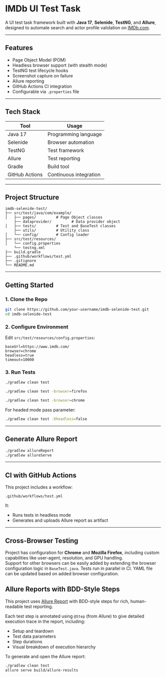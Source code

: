 # IMDb UI Test Task

A UI test task framework built with **Java 17**, **Selenide**, **TestNG**, and **Allure**, designed to automate search and actor profile validation on [IMDb.com](https://www.imdb.com).

---

## Features

-  Page Object Model (POM)
-  Headless browser support (with stealth mode)
-  TestNG test lifecycle hooks
-  Screenshot capture on failure
-  Allure reporting
-  GitHub Actions CI integration
-  Configurable via `.properties` file

---

##  Tech Stack

| Tool         | Usage                          |
|--------------|--------------------------------|
| Java 17      | Programming language            |
| Selenide     | Browser automation |
| TestNG       | Test framework                  |
| Allure       | Test reporting                  |
| Gradle       | Build tool                      |
| GitHub Actions | Continuous integration       |

---

##  Project Structure

```
imdb-selenide-test/
├── src/test/java/com/example/
│   ├── pages/         # Page Object classes
    ├── dataprovider/         # Data provider object
│   ├── tests/         # Test and BaseTest classes
    ├── utils/         # Utility class
│   └── config/        # Config loader
├── src/test/resources/
│   └── config.properties
    └── testng.xml
├── build.gradle
├── .github/workflows/test.yml
├── .gitignore
└── README.md
```

---

## Getting Started

### 1. Clone the Repo

```bash
git clone https://github.com/your-username/imdb-selenide-test.git
cd imdb-selenide-test
```

### 2. Configure Environment

Edit `src/test/resources/config.properties`:

```properties
baseUrl=https://www.imdb.com/
browser=chrome
headless=true
timeout=10000
```

### 3. Run Tests

```bash
./gradlew clean test
```
```bash
./gradlew clean test -browser=firefox
```
```bash
./gradlew clean test -browser=chrome
```
For headed mode pass parameter:
```bash
./gradlew clean test -Dheadless=false
```
---
##  Generate Allure Report

```bash
./gradlew allureReport
./gradlew allureServe
```

---

##  CI with GitHub Actions

This project includes a workflow:
```
.github/workflows/test.yml
```

It:
- Runs tests in headless mode
- Generates and uploads Allure report as artifact

---

## Cross-Browser Testing

Project has configuration for **Chrome** and **Mozilla Firefox**, including custom capabilities like user-agent, resolution, and GPU handling.  
Support for other browsers can be easily added by extending the browser configuration logic in `BaseTest.java`. Tests run in parallel in CI.
YAML file can be updated based on added browser configuration.
##  Allure Reports with BDD-Style Steps

This project uses [Allure Report](https://docs.qameta.io/allure/) with BDD-style steps for rich, human-readable test reporting.

Each test step is annotated using `@Step` (from Allure) to give detailed execution trace in the report, including:
- Setup and teardown
- Test data parameters
- Step durations
- Visual breakdown of execution hierarchy


To generate and open the Allure report:

```bash
./gradlew clean test
allure serve build/allure-results
```